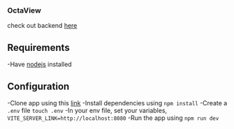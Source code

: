
### OctaView

 check out backend [here](https://github.com/T4910/OctaEngine)

## Requirements

 -Have [nodejs](https://nodejs.org/en/download) installed

## Configuration

 -Clone app using this [link](http://github.com/T4910/OctaView)
 -Install dependencies using `npm install`
 -Create a `.env` file `touch .env`
 -In your env file, set your variables, `VITE_SERVER_LINK=http://localhost:8080`
 -Run the app using `npm run dev`
